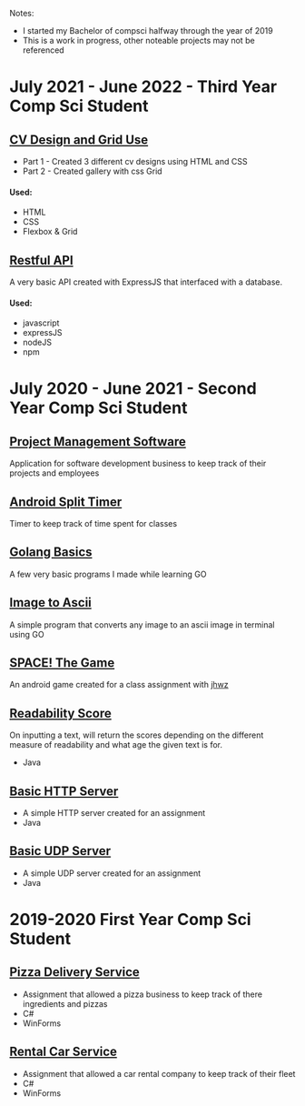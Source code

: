 Notes:
* I started my Bachelor of compsci halfway through the year of 2019
* This is a work in progress, other noteable projects may not be referenced

# July 2021 - June 2022 - Third Year Comp Sci Student
## [CV Design and Grid Use](https://github.com/BlaviButcher/compx222-As2-CV-Grid)
  * Part 1 - Created 3 different cv designs using HTML and CSS
  * Part 2 - Created gallery with css Grid
  #### Used:
  * HTML
  * CSS
  * Flexbox & Grid
## [Restful API](https://github.com/BlaviButcher/restful-assn4/)
A very basic API created with ExpressJS that interfaced with a database.
  #### Used: 
  - javascript
  - expressJS
  - nodeJS
  - npm


# July 2020 - June 2021 - Second Year Comp Sci Student
## [Project Management Software](https://github.com/BlaviButcher/ProjectManagementSoftware)
Application for software development business to keep track of their projects and employees
## [Android Split Timer](https://github.com/BlaviButcher/AndroidSplitTimer)
Timer to keep track of time spent for classes
## [Golang Basics](https://github.com/BlaviButcher/headfirstgo)
A few very basic programs I made while learning GO
## [Image to Ascii](https://github.com/BlaviButcher/imgToAscii)
A simple program that converts any image to an ascii image in terminal using GO 
## [SPACE! The Game](https://github.com/BlaviButcher/AndroidSpaceGame)
An android game created for a class assignment with [jhwz](https://github.com/jhwz)  
## [Readability Score](https://github.com/BlaviButcher/ReadabilityScore)
On inputting a text, will return the scores depending on the different measure of readability and what age the given text is for. 
  * Java
## [Basic HTTP Server](https://github.com/BlaviButcher/RealHTTPServer)
  * A simple HTTP server created for an assignment
  * Java
## [Basic UDP Server](https://github.com/BlaviButcher/UDP_Server)
  * A simple UDP server created for an assignment
  * Java

# 2019-2020 First Year Comp Sci Student
## [Pizza Delivery Service](https://github.com/BlaviButcher/PizzaDeliveryService)
  * Assignment that allowed a pizza business to keep track of there ingredients and pizzas
  * C#
  * WinForms
## [Rental Car Service](https://github.com/BlaviButcher/RentalCarService)
  * Assignment that allowed a car rental company to keep track of their fleet
  * C#
  * WinForms
